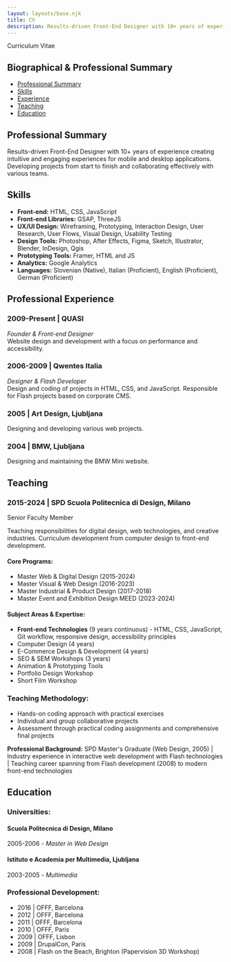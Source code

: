 ```yaml
---
layout: layouts/base.njk
title: CV
description: Results-driven Front-End Designer with 10+ years of experience creating intuitive and engaging experiences for mobile and desktop applications. Developing projects from start to finish and collaborating effectively with various teams.
---
```


<section>

<p class="title">Curriculum Vitae</p>

# Biographical & Professional Summary

</section>

<section class="cv-navigation">

* [Professional Summary](#professional-summary)
* [Skills](#skills)
* [Experience](#experience)
* [Teaching](#teaching)
* [Education](#education)

</section>

<section>

## <span id="professional-summary"></span>Professional Summary

Results-driven Front-End Designer with 10+ years of experience creating intuitive and engaging experiences for mobile and desktop applications. Developing projects from start to finish and collaborating effectively with various teams.

</section> 

<section class="skills">

## <span id="skills"></span>Skills

*   **Front-end:** HTML, CSS, JavaScript
*   **Front-end Libraries:** GSAP, ThreeJS
*   **UX/UI Design:** Wireframing, Prototyping, Interaction Design, User Research, User Flows, Visual Design, Usability Testing
*   **Design Tools:** Photoshop, After Effects, Figma, Sketch, Illustrator, Blender, InDesign, Qgis
*   **Prototyping Tools:** Framer, HTML and JS
*   **Analytics:** Google Analytics
*   **Languages:** Slovenian (Native), Italian (Proficient), English (Proficient), German (Proficient)

</section>

<section>

## <span id="experience"></span>Professional Experience

### **2009-Present | QUASI**  
*Founder & Front-end Designer*  
Website design and development with a focus on performance and accessibility.

### **2006-2009 | Qwentes Italia**  
*Designer & Flash Developer*  
Design and coding of projects in HTML, CSS, and JavaScript. Responsible for Flash projects based on corporate CMS. 

### **2005 | Art Design, Ljubljana**  
Designing and developing various web projects.

### **2004 | BMW, Ljubljana**  
Designing and maintaining the BMW Mini website.

</section>
<section>

## <span id="teaching"></span>Teaching


### **2015-2024 | SPD Scuola Politecnica di Design, Milano**
Senior Faculty Member

Teaching responsibilities for digital design, web technologies, and creative industries. Curriculum development from computer design to front-end development.

#### Core Programs:
- Master Web & Digital Design (2015-2024)
- Master Visual & Web Design (2016-2023)
- Master Industrial & Product Design (2017-2018)
- Master Event and Exhibition Design MEED (2023-2024)

#### Subject Areas & Expertise:
- **Front-end Technologies** (9 years continuous) - HTML, CSS, JavaScript, Git workflow, responsive design, accessibility principles
- Computer Design (4 years)
- E-Commerce Design & Development (4 years)
- SEO & SEM Workshops (3 years)
- Animation & Prototyping Tools
- Portfolio Design Workshop
- Short Film Workshop

### Teaching Methodology:
- Hands-on coding approach with practical exercises
- Individual and group collaborative projects
- Assessment through practical coding assignments and comprehensive final projects

**Professional Background:**
SPD Master's Graduate (Web Design, 2005) | Industry experience in interactive web development with Flash technologies | Teaching career spanning from Flash development (2008) to modern front-end technologies

</section>

<section>

## <span id="education"></span>Education

### Universities:

#### **Scuola Politecnica di Design, Milano**
  2005-2006 - *Master in Web Design*

#### **Istituto e Academia per Multimedia, Ljubljana**
  2003-2005 - *Multimedia*

### Professional Development:
- 2016 | OFFF, Barcelona
- 2012 | OFFF, Barcelona
- 2011 | OFFF, Barcelona
- 2010 | OFFF, Paris
- 2009 | OFFF, Lisbon
- 2009 | DrupalCon, Paris
- 2008 | Flash on the Beach, Brighton (Papervision 3D Workshop)

</section>
